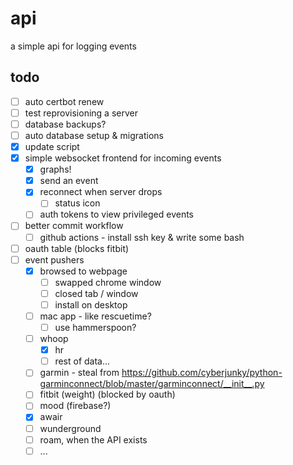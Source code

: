 # api

a simple api for logging events

## todo

- [ ] auto certbot renew
- [ ] test reprovisioning a server
- [ ] database backups?
- [ ] auto database setup & migrations
- [x] update script
- [x] simple websocket frontend for incoming events
  - [x] graphs!
  - [x] send an event
  - [x] reconnect when server drops
    - [ ] status icon
  - [ ] auth tokens to view privileged events
- [ ] better commit workflow
  - [ ] github actions - install ssh key & write some bash
- [ ] oauth table (blocks fitbit)
- [ ] event pushers
  - [x] browsed to webpage
    - [ ] swapped chrome window
    - [ ] closed tab / window
    - [ ] install on desktop
  - [ ] mac app - like rescuetime?
    - [ ] use hammerspoon?
  - [ ] whoop
    - [x] hr
    - [ ] rest of data...
  - [ ] garmin - steal from https://github.com/cyberjunky/python-garminconnect/blob/master/garminconnect/__init__.py
  - [ ] fitbit (weight) (blocked by oauth)
  - [ ] mood (firebase?)
  - [x] awair
  - [ ] wunderground
  - [ ] roam, when the API exists
  - [ ] ...
